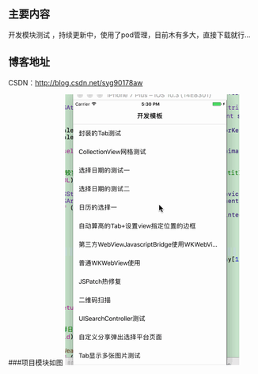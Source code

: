 ## 主要内容
开发模块测试 ，持续更新中，使用了pod管理，目前木有多大，直接下载就行...
## 博客地址
CSDN：http://blog.csdn.net/syg90178aw

###项目模块如图
![image](https://github.com/XGPASS/XGDevelopDemo/blob/master/images/develop.gif)
